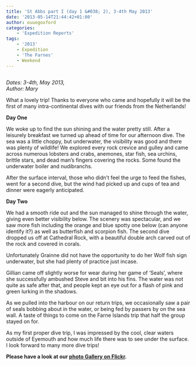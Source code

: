 ```yaml
---
title: 'St Abbs part I (day 1 &#038; 2), 3-4th May 2013'
date: '2013-05-14T21:44:42+01:00'
author: ouuegoxford
categories:
    - 'Expedition Reports'
tags:
    - '2013'
    - Expedition
    - 'The Farnes'
    - Weekend
---
```


![]()

*Dates: 3-4th, May 2013,*   
*Author: Mary*

What a lovely trip! Thanks to everyone who came and hopefully it will be the first of many intra-continental dives with our friends from the Netherlands!

**Day One**

We woke up to find the sun shining and the water pretty still. After a leisurely breakfast we turned up ahead of time for our afternoon dive. The sea was a little choppy, but underwater, the visibility was good and there was plenty of wildlife! We explored every rock crevice and gulley and came across numerous lobsters and crabs, anemones, star fish, sea urchins, brittle stars, and dead man’s fingers covering the rocks. Some found the underwater boiler and nudibranchs.

After the surface interval, those who didn’t feel the urge to feed the fishes, went for a second dive, but the wind had picked up and cups of tea and dinner were eagerly anticipated.

**Day Two**

We had a smooth ride out and the sun managed to shine through the water, giving even better visibility below. The scenery was spectacular, and we saw more fish including the orange and blue spotty one below (can anyone identify it?) as well as butterfish and scorpion fish. The second dive dropped us off at Cathedral Rock, with a beautiful double arch carved out of the rock and covered in corals.

Unfortunately Grainne did not have the opportunity to do her Wolf fish sign underwater, but she had plenty of practice just incase.

Gillian came off slightly worse for wear during her game of ‘Seals’, where she successfully ambushed Steve and bit into his fins. The water was not quite as safe after that, and people kept an eye out for a flash of pink and green lurking in the shadows.

As we pulled into the harbour on our return trips, we occasionally saw a pair of seals bobbing about in the water, or being fed by passers by on the sea wall. A taste of things to come on the Farne Islands trip that half the group stayed on for.

As my first proper dive trip, I was impressed by the cool, clear waters outside of Eyemouth and how much life there was to see under the surface. I look forward to many more dive trips!

**Please have a look at our [photo Gallery on Flickr](https://www.flickr.com/photos/ouueg/sets/72157636189908716).**

